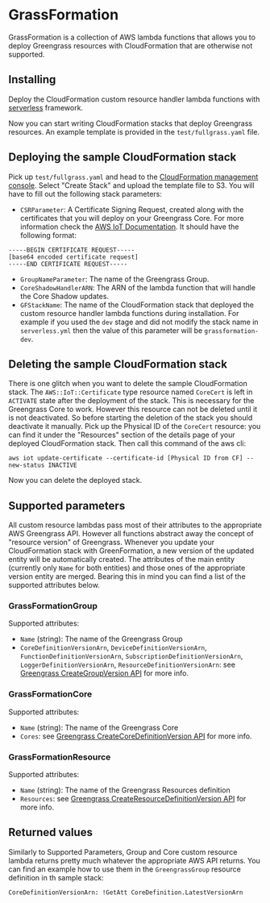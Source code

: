 # GrassFormation

GrassFormation is a collection of AWS lambda functions that allows you to deploy Greengrass resources with CloudFormation that are otherwise not supported.

## Installing

Deploy the CloudFormation custom resource handler lambda functions with [serverless](https://serverless.com/framework/docs/) framework.

Now you can start writing CloudFormation stacks that deploy Greengrass resources. An example template is provided in the `test/fullgrass.yaml` file.

## Deploying the sample CloudFormation stack

Pick up `test/fullgrass.yaml` and head to the [CloudFormation management console](https://console.aws.amazon.com/cloudformation/home). Select "Create Stack" and upload the template file to S3. You will have to fill out the following stack parameters:

 - `CSRParameter`: A Certificate Signing Request, created along with the certificates that you will deploy on your Greengrass Core. For more information check the [AWS IoT Documentation](https://docs.aws.amazon.com/iot/latest/apireference/API_CreateCertificateFromCsr.html). It should have the following format:

```
-----BEGIN CERTIFICATE REQUEST-----
[base64 encoded certificate request]
-----END CERTIFICATE REQUEST-----
```

 - `GroupNameParameter`: The name of the Greengrass Group.
 - `CoreShadowHandlerARN`: The ARN of the lambda function that will handle the Core Shadow updates.
 - `GFStackName`: The name of the CloudFormation stack that deployed the custom resource handler lambda functions during installation. For example if you used the `dev` stage and did not modify the stack name in `serverless.yml` then the value of this parameter will be `grassformation-dev`.

## Deleting the sample CloudFormation stack

There is one glitch when you want to delete the sample CloudFormation stack. The `AWS::IoT::Certificate` type resource named `CoreCert` is left in `ACTIVATE` state after the deployment of the stack. This is necessary for the Greengrass Core to work. However this resource can not be deleted until it is not deactivated. So before starting the deletion of the stack you should deactivate it manually. Pick up the Physical ID of the `CoreCert` resource: you can find it under the "Resources" section of the details page of your deployed CloudFormation stack. Then call this command of the aws cli:

```
aws iot update-certificate --certificate-id [Physical ID from CF] --new-status INACTIVE
```

Now you can delete the deployed stack.

## Supported parameters

All custom resource lambdas pass most of their attributes to the appropriate AWS Greengrass API. However all functions abstract away the concept of "resource version" of Greengrass. Whenever you update your CloudFormation stack with GreenFormation, a new version of the updated entity will be automatically created. The attributes of the main entity (currently only `Name` for both entities) and those ones of the appropriate version entity are merged. Bearing this in mind you can find a list of the supported attributes below.

### GrassFormationGroup

Supported attributes:
 - `Name` (string): The name of the Greengrass Group
 - `CoreDefinitionVersionArn`, `DeviceDefinitionVersionArn`, `FunctionDefinitionVersionArn`, `SubscriptionDefinitionVersionArn`, `LoggerDefinitionVersionArn`, `ResourceDefinitionVersionArn`: see [Greengrass CreateGroupVersion API](https://docs.aws.amazon.com/greengrass/latest/apireference/creategroupversion-post.html) for more info.

### GrassFormationCore

Supported attributes:
 - `Name` (string): The name of the Greengrass Core
 - `Cores`: see [Greengrass CreateCoreDefinitionVersion API](https://docs.aws.amazon.com/greengrass/latest/apireference/createcoredefinitionversion-post.html) for more info.

### GrassFormationResource

Supported attributes:
 - `Name` (string): The name of the Greengrass Resources definition
 - `Resources`: see [Greengrass CreateResourceDefinitionVersion API](https://docs.aws.amazon.com/greengrass/latest/apireference/createresourcedefinitionversion-post.html) for more info.

## Returned values

Similarly to Supported Parameters, Group and Core custom resource lambda returns pretty much whatever the appropriate AWS API returns. You can find an example how to use them in the `GreengrassGroup` resource definition in th sample stack:

```
CoreDefinitionVersionArn: !GetAtt CoreDefinition.LatestVersionArn
```
